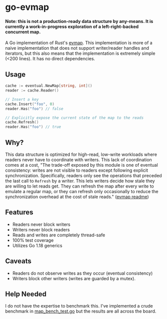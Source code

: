 # go-evmap
#### Note: this is not a production-ready data structure by any-means. It is currently a work-in-progress exploration of a left-right-backed concurrent map.

A Go implementation of Rust's [evmap](https://github.com/jonhoo/evmap). This implementation is more of a naive implementation that does not support writer/reader handles and iterators, but this also means that the implementation is extremely simple (<200 lines). It has no direct dependencies.

## Usage
```go
cache := eventual.NewMap[string, int]()
reader := cache.Reader()

// Insert a key
cache.Insert("foo", 0)
reader.Has("foo") // false

// Explicitly expose the current state of the map to the reads
cache.Refresh()
reader.Has("foo") // true
```

## Why?
This data structure is optimized for high-read, low-write workloads where readers never have to coordinate with writers. This lack of coordination comes at a cost, "The trade-off exposed by this module is one of eventual consistency: writes are not visible to readers except following explicit synchronization. Specifically, readers only see the operations that preceded the last call to `Refresh` by a writer. This lets writers decide how stale they are willing to let reads get. They can refresh the map after every write to emulate a regular map, or they can refresh only occasionally to reduce the synchronization overhead at the cost of stale reads." ([evmap readme](https://github.com/jonhoo/evmap))

## Features
* Readers never block writers
* Writers never block readers
* Reads and writes are completely thread-safe
* 100% test coverage
* Utilizes Go 1.18 generics

## Caveats
* Readers do not observe writes as they occur (eventual consistency)
* Writers block other writers (writes are guarded by a mutex).

## Help Needed
I do not have the expertise to benchmark this. I've implemented a crude benchmark in [map_bench_test.go](./map_bench_test.go) but the results are all across the board.